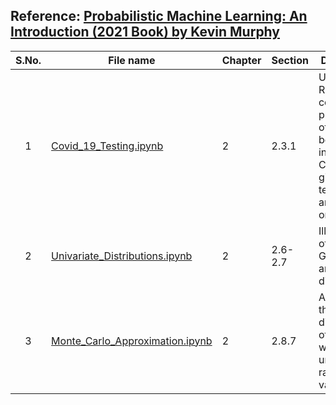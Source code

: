 ## Reference: [Probabilistic Machine Learning: An Introduction (2021 Book) by Kevin Murphy](https://probml.github.io/pml-book/book1.html)


| **S.No.**| **File name** | **Chapter** |  **Section** | **Description** |
| :-------------: |------------- | ------------- | ------------- | ------------- |
|1 | [Covid_19_Testing.ipynb](https://github.com/neerajkumarvaid/ML_DL_RL_Codes/blob/master/Machine_Learning/Murphy/Covid_19_Testing.ipynb) | 2 |  2.3.1 | Use Bayes' Rule to compute the probability of a person being infected of COVID-19 given his test results are positive or negative.|
|2 | [Univariate_Distributions.ipynb](https://github.com/neerajkumarvaid/ML_DL_RL_Codes/blob/master/Machine_Learning/Murphy/Univariate_Distributions.ipynb) | 2 |  2.6-2.7 | Illustration of univariate Gaussian and Gamma distributions.|
|3 | [Monte_Carlo_Approximation.ipynb](https://github.com/neerajkumarvaid/ML_DL_RL_Codes/blob/master/Machine_Learning/Murphy/MonteCarloSimulation.ipynb) | 2 |  2.8.7 | Approximate the distribution of y = x^2 , where x is a uniform random variable.|
